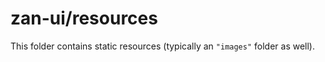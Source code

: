 # zan-ui/resources

This folder contains static resources (typically an `"images"` folder as well).
